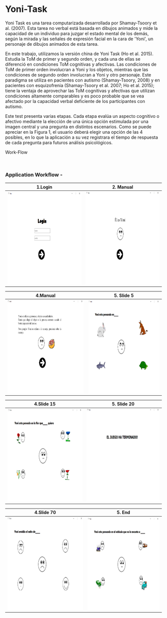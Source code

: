# Yoni-Task

Yoni Task es una tarea computarizada desarrollada por Shamay-Tsoory et al. (2007). Esta tarea
no verbal está basada en dibujos animados y mide la capacidad de un individuo para juzgar el
estado mental de los demás, según la mirada y las señales de expresión facial en la cara de
'Yoni', un personaje de dibujos animados de esta tarea.

En este trabajo, utilizamos la versión china de Yoni Task (Ho et al. 2015). Estudia la ToM de
primer y segundo orden, y cada una de ellas se diferenció en condiciones ToM cognitivas y
afectivas. Las condiciones de ToM de primer orden involucran a Yoni y los objetos, mientras
que las condiciones de segundo orden involucran a Yoni y otro personaje. Este paradigma se
utiliza en pacientes con autismo (Shamay-Tsoory, 2008) y en pacientes con esquizofrenia
(Shamay-Tsoory et al. 2007; Ho et al. 2015); tiene la ventaja de aprovechar las ToM cognitivas
y afectivas que utilizan condiciones altamente comparables y es poco probable que se vea
afectado por la capacidad verbal deficiente de los participantes con autismo.

Este test presenta varias etapas. Cada etapa evalúa un aspecto cognitivo o afectivo mediante
la elección de una única opción estimulada por una imagen central y una pregunta en distintos
escenarios. Como se puede apreciar en la Figura 1, el usuario deberá elegir una opción de las 4
posibles, en lo que la aplicación a su vez registrara el tiempo de respuesta de cada pregunta
para futuros análisis psicológicos.

Work-Flow


<br/>

### Application Workflow -
|1.Login                                                                                                                                            | 2. Manual                                                                                                                                          |                                                                                                                                                                                                                          
| --------------------------------------------------------------------------------------------------------------------------------------------------| ---------------------------------------------------------------------------------------------------------------------------------------------------|
|<img src="https://raw.githubusercontent.com/osinagalj/Yoni-Task/master/assets/screenshot_1.PNG" width="450" height="300" alt="FoodApp UI"/>        | <img src="https://raw.githubusercontent.com/osinagalj/Yoni-Task/master/assets/screenshot_2.PNG"  width="450" height="300" alt="FoodApp UI"/>       |                                                                                          

|4.Manual                                                                                                                                           | 5. Slide 5                                                                                                                                        |                                                                                                                                                                                                                                                                                     
| --------------------------------------------------------------------------------------------------------------------------------------------------| ---------------------------------------------------------------------------------------------------------------------------------------------------|
|<img src="https://raw.githubusercontent.com/osinagalj/Yoni-Task/master/assets/screenshot_3.PNG" width="450" height="300" alt="FoodApp UI"/>        | <img src="https://raw.githubusercontent.com/osinagalj/Yoni-Task/master/assets/screenshot_4.PNG"  width="450" height="300" alt="FoodApp UI"/>  	 |    

|4.Slide 15                                                                                                                                         | 5. Slide 20                                                                                                                                        |                                                                                                                                                                                                                                                                                     
| --------------------------------------------------------------------------------------------------------------------------------------------------| ---------------------------------------------------------------------------------------------------------------------------------------------------|
|<img src="https://raw.githubusercontent.com/osinagalj/Yoni-Task/master/assets/screenshot_5.PNG" width="450" height="300" alt="FoodApp UI"/>        | <img src="https://raw.githubusercontent.com/osinagalj/Yoni-Task/master/assets/screenshot_6.PNG"  width="450" height="300" alt="FoodApp UI"/>  	 |  

|4.Slide 70                                                                                                                                         | 5. End                                                                                                                                       |                                                                                                                                                                                                                                                                                     
| --------------------------------------------------------------------------------------------------------------------------------------------------| ---------------------------------------------------------------------------------------------------------------------------------------------------|
|<img src="https://raw.githubusercontent.com/osinagalj/Yoni-Task/master/assets/screenshot_7.PNG" width="450" height="300" alt="FoodApp UI"/>        | <img src="https://raw.githubusercontent.com/osinagalj/Yoni-Task/master/assets/screenshot_8.PNG"  width="450" height="300" alt="FoodApp UI"/>  	 |  
<br/>